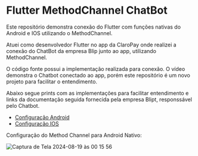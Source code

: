 # Flutter MethodChannel ChatBot

Este repositório demonstra conexão do Flutter com funções nativas do Android e IOS utilizando o MethodChannel.

Atuei como desenvolvedor Flutter no app da ClaroPay onde realizei a conexão do ChatBot da empresa Blip junto ao app, utilizando MethodChannel.

O código fonte possui a implementação realizada para conexão. 
O vídeo demonstra o Chatbot conectado ao app, porém este repositório é um novo projeto para facilitar o entendimento.

Abaixo segue prints com as implementações para facilitar entendimento e links da documentação seguida fornecida pela empresa Blipt, responssável pelo Chatbot.

- [Configuração Android](https://help.blip.ai/hc/pt-br/articles/4474390487447-Como-adicionar-um-bot-em-um-aplicativo-Android-utilizando-o-BLiP-Chat)
- [Configuração IOS](https://help.blip.ai/hc/pt-br/articles/4474399341975-Como-adicionar-um-bot-em-um-aplicativo-iOS-utilizando-o-BLiP-Chat)


Configuração do Method Channel para Android Nativo:


![Captura de Tela 2024-08-19 às 00 15 56](https://github.com/user-attachments/assets/ccc2dd6a-7203-4271-97d3-9412b6658f64)

